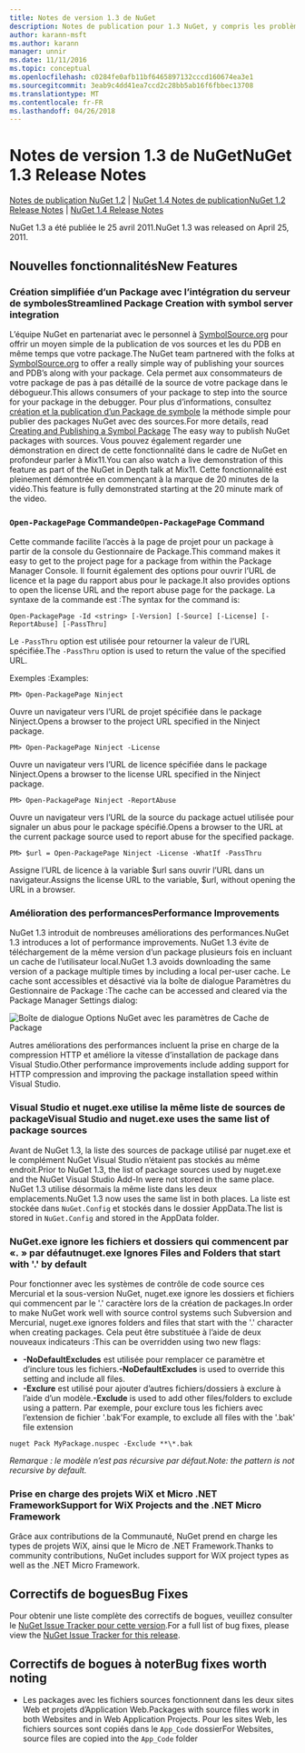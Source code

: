 ```yaml
---
title: Notes de version 1.3 de NuGet
description: Notes de publication pour 1.3 NuGet, y compris les problèmes connus, les correctifs de bogues, les fonctionnalités ajoutées et dcr.
author: karann-msft
ms.author: karann
manager: unnir
ms.date: 11/11/2016
ms.topic: conceptual
ms.openlocfilehash: c0284fe0afb11bf6465897132cccd160674ea3e1
ms.sourcegitcommit: 3eab9c4dd41ea7ccd2c28bb5ab16f6fbbec13708
ms.translationtype: MT
ms.contentlocale: fr-FR
ms.lasthandoff: 04/26/2018
---
```

# <a name="nuget-13-release-notes"></a><span data-ttu-id="9b46b-103">Notes de version 1.3 de NuGet</span><span class="sxs-lookup"><span data-stu-id="9b46b-103">NuGet 1.3 Release Notes</span></span>

<span data-ttu-id="9b46b-104">[Notes de publication NuGet 1.2](../release-notes/nuget-1.2.md) | [NuGet 1.4 Notes de publication](../release-notes/nuget-1.4.md)</span><span class="sxs-lookup"><span data-stu-id="9b46b-104">[NuGet 1.2 Release Notes](../release-notes/nuget-1.2.md) | [NuGet 1.4 Release Notes](../release-notes/nuget-1.4.md)</span></span>

<span data-ttu-id="9b46b-105">NuGet 1.3 a été publiée le 25 avril 2011.</span><span class="sxs-lookup"><span data-stu-id="9b46b-105">NuGet 1.3 was released on April 25, 2011.</span></span>

## <a name="new-features"></a><span data-ttu-id="9b46b-106">Nouvelles fonctionnalités</span><span class="sxs-lookup"><span data-stu-id="9b46b-106">New Features</span></span>

### <a name="streamlined-package-creation-with-symbol-server-integration"></a><span data-ttu-id="9b46b-107">Création simplifiée d’un Package avec l’intégration du serveur de symboles</span><span class="sxs-lookup"><span data-stu-id="9b46b-107">Streamlined Package Creation with symbol server integration</span></span>

<span data-ttu-id="9b46b-108">L’équipe NuGet en partenariat avec le personnel à [SymbolSource.org](http://www.symbolsource.org/) pour offrir un moyen simple de la publication de vos sources et les du PDB en même temps que votre package.</span><span class="sxs-lookup"><span data-stu-id="9b46b-108">The NuGet team partnered with the folks at [SymbolSource.org](http://www.symbolsource.org/) to offer a really simple way of publishing your sources and PDB’s along with your package.</span></span> <span data-ttu-id="9b46b-109">Cela permet aux consommateurs de votre package de pas à pas détaillé de la source de votre package dans le débogueur.</span><span class="sxs-lookup"><span data-stu-id="9b46b-109">This allows consumers of your package to step into the source for your package in the debugger.</span></span> <span data-ttu-id="9b46b-110">Pour plus d’informations, consultez [création et la publication d’un Package de symbole](../create-packages/symbol-packages.md) la méthode simple pour publier des packages NuGet avec des sources.</span><span class="sxs-lookup"><span data-stu-id="9b46b-110">For more details, read [Creating and Publishing a Symbol Package](../create-packages/symbol-packages.md) The easy way to publish NuGet packages with sources.</span></span> <span data-ttu-id="9b46b-111">Vous pouvez également regarder une démonstration en direct de cette fonctionnalité dans le cadre de NuGet en profondeur parler à Mix11.</span><span class="sxs-lookup"><span data-stu-id="9b46b-111">You can also watch a live demonstration of this feature as part of the NuGet in Depth talk at Mix11.</span></span> <span data-ttu-id="9b46b-112">Cette fonctionnalité est pleinement démontrée en commençant à la marque de 20 minutes de la vidéo.</span><span class="sxs-lookup"><span data-stu-id="9b46b-112">This feature is fully demonstrated starting at the 20 minute mark of the video.</span></span>

### <a name="open-packagepage-command"></a><span data-ttu-id="9b46b-113">`Open-PackagePage` Commande</span><span class="sxs-lookup"><span data-stu-id="9b46b-113">`Open-PackagePage` Command</span></span>

<span data-ttu-id="9b46b-114">Cette commande facilite l’accès à la page de projet pour un package à partir de la console du Gestionnaire de Package.</span><span class="sxs-lookup"><span data-stu-id="9b46b-114">This command makes it easy to get to the project page for a package from within the Package Manager Console.</span></span> <span data-ttu-id="9b46b-115">Il fournit également des options pour ouvrir l’URL de licence et la page du rapport abus pour le package.</span><span class="sxs-lookup"><span data-stu-id="9b46b-115">It also provides options to open the license URL and the report abuse page for the package.</span></span>
<span data-ttu-id="9b46b-116">La syntaxe de la commande est :</span><span class="sxs-lookup"><span data-stu-id="9b46b-116">The syntax for the command is:</span></span>

    Open-PackagePage -Id <string> [-Version] [-Source] [-License] [-ReportAbuse] [-PassThru]

<span data-ttu-id="9b46b-117">Le `-PassThru` option est utilisée pour retourner la valeur de l’URL spécifiée.</span><span class="sxs-lookup"><span data-stu-id="9b46b-117">The `-PassThru` option is used to return the value of the specified URL.</span></span>

<span data-ttu-id="9b46b-118">Exemples :</span><span class="sxs-lookup"><span data-stu-id="9b46b-118">Examples:</span></span>

    PM> Open-PackagePage Ninject

<span data-ttu-id="9b46b-119">Ouvre un navigateur vers l’URL de projet spécifiée dans le package Ninject.</span><span class="sxs-lookup"><span data-stu-id="9b46b-119">Opens a browser to the project URL specified in the Ninject package.</span></span>

    PM> Open-PackagePage Ninject -License

<span data-ttu-id="9b46b-120">Ouvre un navigateur vers l’URL de licence spécifiée dans le package Ninject.</span><span class="sxs-lookup"><span data-stu-id="9b46b-120">Opens a browser to the license URL specified in the Ninject package.</span></span>

    PM> Open-PackagePage Ninject -ReportAbuse

<span data-ttu-id="9b46b-121">Ouvre un navigateur vers l’URL de la source du package actuel utilisée pour signaler un abus pour le package spécifié.</span><span class="sxs-lookup"><span data-stu-id="9b46b-121">Opens a browser to the URL at the current package source used to report abuse for the specified package.</span></span>

    PM> $url = Open-PackagePage Ninject -License -WhatIf -PassThru

<span data-ttu-id="9b46b-122">Assigne l’URL de licence à la variable $url sans ouvrir l’URL dans un navigateur.</span><span class="sxs-lookup"><span data-stu-id="9b46b-122">Assigns the license URL to the variable, $url, without opening the URL in a browser.</span></span>

### <a name="performance-improvements"></a><span data-ttu-id="9b46b-123">Amélioration des performances</span><span class="sxs-lookup"><span data-stu-id="9b46b-123">Performance Improvements</span></span>

<span data-ttu-id="9b46b-124">NuGet 1.3 introduit de nombreuses améliorations des performances.</span><span class="sxs-lookup"><span data-stu-id="9b46b-124">NuGet 1.3 introduces a lot of performance improvements.</span></span> <span data-ttu-id="9b46b-125">NuGet 1.3 évite de téléchargement de la même version d’un package plusieurs fois en incluant un cache de l’utilisateur local.</span><span class="sxs-lookup"><span data-stu-id="9b46b-125">NuGet 1.3 avoids downloading the same version of a package multiple times by including a local per-user cache.</span></span> <span data-ttu-id="9b46b-126">Le cache sont accessibles et désactivé via la boîte de dialogue Paramètres du Gestionnaire de Package :</span><span class="sxs-lookup"><span data-stu-id="9b46b-126">The cache can be accessed and cleared via the Package Manager Settings dialog:</span></span>

![Boîte de dialogue Options NuGet avec les paramètres de Cache de Package](./media/nuget-options.png)

<span data-ttu-id="9b46b-128">Autres améliorations des performances incluent la prise en charge de la compression HTTP et améliore la vitesse d’installation de package dans Visual Studio.</span><span class="sxs-lookup"><span data-stu-id="9b46b-128">Other performance improvements include adding support for HTTP compression and improving the package installation speed within Visual Studio.</span></span>

### <a name="visual-studio-and-nugetexe-uses-the-same-list-of-package-sources"></a><span data-ttu-id="9b46b-129">Visual Studio et nuget.exe utilise la même liste de sources de package</span><span class="sxs-lookup"><span data-stu-id="9b46b-129">Visual Studio and nuget.exe uses the same list of package sources</span></span>

<span data-ttu-id="9b46b-130">Avant de NuGet 1.3, la liste des sources de package utilisé par nuget.exe et le complément NuGet Visual Studio n’étaient pas stockés au même endroit.</span><span class="sxs-lookup"><span data-stu-id="9b46b-130">Prior to NuGet 1.3, the list of package sources used by nuget.exe and the NuGet Visual Studio Add-In were not stored in the same place.</span></span> <span data-ttu-id="9b46b-131">NuGet 1.3 utilise désormais la même liste dans les deux emplacements.</span><span class="sxs-lookup"><span data-stu-id="9b46b-131">NuGet 1.3 now uses the same list in both places.</span></span> <span data-ttu-id="9b46b-132">La liste est stockée dans `NuGet.Config` et stockés dans le dossier AppData.</span><span class="sxs-lookup"><span data-stu-id="9b46b-132">The list is stored in `NuGet.Config` and stored in the AppData folder.</span></span>

### <a name="nugetexe-ignores-files-and-folders-that-start-with--by-default"></a><span data-ttu-id="9b46b-133">NuGet.exe ignore les fichiers et dossiers qui commencent par «. » par défaut</span><span class="sxs-lookup"><span data-stu-id="9b46b-133">nuget.exe Ignores Files and Folders that start with '.' by default</span></span>

<span data-ttu-id="9b46b-134">Pour fonctionner avec les systèmes de contrôle de code source ces Mercurial et la sous-version NuGet, nuget.exe ignore les dossiers et fichiers qui commencent par le '.' caractère lors de la création de packages.</span><span class="sxs-lookup"><span data-stu-id="9b46b-134">In order to make NuGet work well with source control systems such Subversion and Mercurial, nuget.exe ignores folders and files that start with the '.' character when creating packages.</span></span> <span data-ttu-id="9b46b-135">Cela peut être substituée à l’aide de deux nouveaux indicateurs :</span><span class="sxs-lookup"><span data-stu-id="9b46b-135">This can be overridden using two new flags:</span></span>

* <span data-ttu-id="9b46b-136">__-NoDefaultExcludes__ est utilisée pour remplacer ce paramètre et d’inclure tous les fichiers.</span><span class="sxs-lookup"><span data-stu-id="9b46b-136">__-NoDefaultExcludes__ is used to override this setting and include all files.</span></span>
* <span data-ttu-id="9b46b-137">__-Exclure__ est utilisé pour ajouter d’autres fichiers/dossiers à exclure à l’aide d’un modèle.</span><span class="sxs-lookup"><span data-stu-id="9b46b-137">__-Exclude__ is used to add other files/folders to exclude using a pattern.</span></span> <span data-ttu-id="9b46b-138">Par exemple, pour exclure tous les fichiers avec l’extension de fichier '.bak'</span><span class="sxs-lookup"><span data-stu-id="9b46b-138">For example, to exclude all files with the '.bak' file extension</span></span>

```
nuget Pack MyPackage.nuspec -Exclude **\*.bak
```  

<span data-ttu-id="9b46b-139">_Remarque : le modèle n’est pas récursive par défaut._</span><span class="sxs-lookup"><span data-stu-id="9b46b-139">_Note: the pattern is not recursive by default._</span></span>

### <a name="support-for-wix-projects-and-the-net-micro-framework"></a><span data-ttu-id="9b46b-140">Prise en charge des projets WiX et Micro .NET Framework</span><span class="sxs-lookup"><span data-stu-id="9b46b-140">Support for WiX Projects and the .NET Micro Framework</span></span>

<span data-ttu-id="9b46b-141">Grâce aux contributions de la Communauté, NuGet prend en charge les types de projets WiX, ainsi que le Micro de .NET Framework.</span><span class="sxs-lookup"><span data-stu-id="9b46b-141">Thanks to community contributions, NuGet includes support for WiX project types as well as the .NET Micro Framework.</span></span>

## <a name="bug-fixes"></a><span data-ttu-id="9b46b-142">Correctifs de bogues</span><span class="sxs-lookup"><span data-stu-id="9b46b-142">Bug Fixes</span></span>

<span data-ttu-id="9b46b-143">Pour obtenir une liste complète des correctifs de bogues, veuillez consulter le [NuGet Issue Tracker pour cette version](http://nuget.codeplex.com/workitem/list/advanced?keyword=&status=All&type=All&priority=All&release=NuGet%201.3&assignedTo=All&component=All&sortField=LastUpdatedDate&sortDirection=Descending&page=0).</span><span class="sxs-lookup"><span data-stu-id="9b46b-143">For a full list of bug fixes, please view the [NuGet Issue Tracker for this release](http://nuget.codeplex.com/workitem/list/advanced?keyword=&status=All&type=All&priority=All&release=NuGet%201.3&assignedTo=All&component=All&sortField=LastUpdatedDate&sortDirection=Descending&page=0).</span></span>

## <a name="bug-fixes-worth-noting"></a><span data-ttu-id="9b46b-144">Correctifs de bogues à noter</span><span class="sxs-lookup"><span data-stu-id="9b46b-144">Bug fixes worth noting</span></span>

* <span data-ttu-id="9b46b-145">Les packages avec les fichiers sources fonctionnent dans les deux sites Web et projets d’Application Web.</span><span class="sxs-lookup"><span data-stu-id="9b46b-145">Packages with source files work in both Websites and in Web Application Projects.</span></span>
<span data-ttu-id="9b46b-146">Pour les sites Web, les fichiers sources sont copiés dans le `App_Code` dossier</span><span class="sxs-lookup"><span data-stu-id="9b46b-146">For Websites, source files are copied into the `App_Code` folder</span></span>
